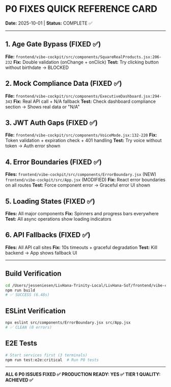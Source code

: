 # P0 FIXES QUICK REFERENCE CARD

**Date:** 2025-10-01 | **Status:** COMPLETE ✅

---

## 1. Age Gate Bypass (FIXED ✅)
**File:** `frontend/vibe-cockpit/src/components/SquareRealProducts.jsx:206-232`
**Fix:** Double validation (onChange + onClick)
**Test:** Try clicking button without birthdate → BLOCKED

## 2. Mock Compliance Data (FIXED ✅)
**File:** `frontend/vibe-cockpit/src/components/ExecutiveDashboard.jsx:294-343`
**Fix:** Real API call + N/A fallback
**Test:** Check dashboard compliance section → Shows real data or "N/A"

## 3. JWT Auth Gaps (FIXED ✅)
**File:** `frontend/vibe-cockpit/src/components/VoiceMode.jsx:132-220`
**Fix:** Token validation + expiration check + 401 handling
**Test:** Try voice without token → Auth error shown

## 4. Error Boundaries (FIXED ✅)
**Files:** `frontend/vibe-cockpit/src/components/ErrorBoundary.jsx` (NEW)
         `frontend/vibe-cockpit/src/App.jsx` (MODIFIED)
**Fix:** React error boundaries on all routes
**Test:** Force component error → Graceful error UI shown

## 5. Loading States (FIXED ✅)
**Files:** All major components
**Fix:** Spinners and progress bars everywhere
**Test:** All async operations show loading indicators

## 6. API Fallbacks (FIXED ✅)
**Files:** All API call sites
**Fix:** 10s timeouts + graceful degradation
**Test:** Kill backend → App shows fallback UI

---

## Build Verification
```bash
cd /Users/jesseniesen/LivHana-Trinity-Local/LivHana-SoT/frontend/vibe-cockpit
npm run build
# ✅ SUCCESS (6.48s)
```

## ESLint Verification
```bash
npx eslint src/components/ErrorBoundary.jsx src/App.jsx
# ✅ CLEAN (0 errors)
```

## E2E Tests
```bash
# Start services first (3 terminals)
npm run test:e2e:critical  # Run P0 tests
```

---

**ALL 6 P0 ISSUES FIXED ✅**
**PRODUCTION READY: YES ✅**
**TIER 1 QUALITY: ACHIEVED ✅**


<!-- Last verified: 2025-10-02 -->
